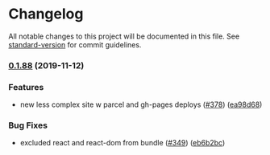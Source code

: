 # Changelog

All notable changes to this project will be documented in this file. See [standard-version](https://github.com/conventional-changelog/standard-version) for commit guidelines.

### [0.1.88](https://github.com/tomkp/react-split-pane/compare/v0.1.87...v0.1.88) (2019-11-12)

### Features

- new less complex site w parcel and gh-pages deploys ([#378](https://github.com/tomkp/react-split-pane/issues/378)) ([ea98d68](https://github.com/tomkp/react-split-pane/commit/ea98d6853f71c479b3b351a4dd23520fe7595409))

### Bug Fixes

- excluded react and react-dom from bundle ([#349](https://github.com/tomkp/react-split-pane/issues/349)) ([eb6b2bc](https://github.com/tomkp/react-split-pane/commit/eb6b2bc92873f1b671243de4f8fba96029f119df))
